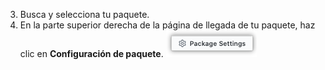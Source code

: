 3. Busca y selecciona tu paquete.
4. En la parte superior derecha de la página de llegada de tu paquete, haz clic en **Configuración de paquete**. ![Botón de configuración de paquete](/assets/images/help/package-registry/packages-settings-from-package-landing-page.png)

